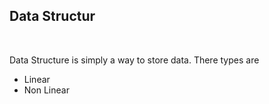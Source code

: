 <h2> Data Structur</h2>
<br>
<p> Data Structure is simply a way to store data. There types are</p>
<ul>
 <li>Linear</li>
 <li>Non Linear</li>
</u>
